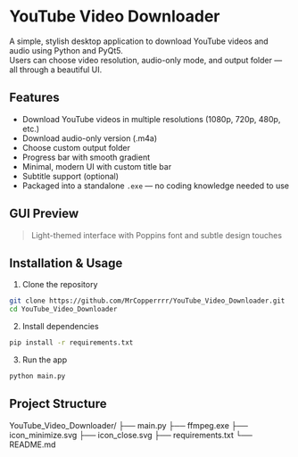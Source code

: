 # YouTube Video Downloader

A simple, stylish desktop application to download YouTube videos and audio using Python and PyQt5.  
Users can choose video resolution, audio-only mode, and output folder — all through a beautiful UI.

## Features

- Download YouTube videos in multiple resolutions (1080p, 720p, 480p, etc.)
- Download audio-only version (.m4a)
- Choose custom output folder
- Progress bar with smooth gradient
- Minimal, modern UI with custom title bar
- Subtitle support (optional)
- Packaged into a standalone `.exe` — no coding knowledge needed to use

## GUI Preview

> Light-themed interface with Poppins font and subtle design touches  

## Installation & Usage


1. Clone the repository

```bash
git clone https://github.com/MrCopperrrr/YouTube_Video_Downloader.git
cd YouTube_Video_Downloader
```

2. Install dependencies

```bash
pip install -r requirements.txt
```

3. Run the app

```bash
python main.py
```

## Project Structure
YouTube_Video_Downloader/
├── main.py
├── ffmpeg.exe
├── icon_minimize.svg
├── icon_close.svg
├── requirements.txt
└── README.md


